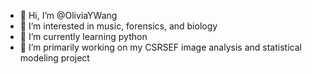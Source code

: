 - 👋 Hi, I’m @OliviaYWang
- 👀 I’m interested in music, forensics, and biology
- 🌱 I’m currently learning python
- 💞️ I’m primarily working on my CSRSEF image analysis and statistical modeling project

<!---
OliviaYWang/OliviaYWang is a ✨ special ✨ repository because its `README.md` (this file) appears on your GitHub profile.
You can click the Preview link to take a look at your changes.
--->
